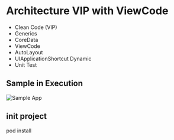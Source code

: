 # Architecture VIP with ViewCode

* Clean Code (VIP)
* Generics
* CoreData
* ViewCode
* AutoLayout
* UIApplicationShortcut Dynamic
* Unit Test

## Sample in Execution 
![Sample App](/sample/sample.gif)

## init project
  pod install


